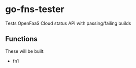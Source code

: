 # go-fns-tester

Tests OpenFaaS Cloud status API with passing/failing builds


## Functions

These will be built:

- fn1

